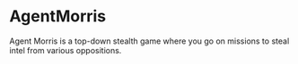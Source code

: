 # AgentMorris 
Agent Morris is a top-down stealth game where you go on missions to steal intel from various oppositions.
